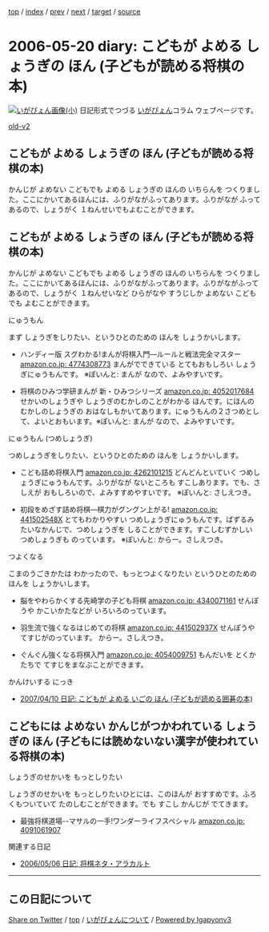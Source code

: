 [top](../index.html) 
 / [index](index.html) 
 / [prev](ig060517.html) 
 / [next](ig060523.html) 
 / [target](https://igapyon.github.io/diary/2006/ig060520.html) 
 / [source](https://github.com/igapyon/diary/blob/master/2006/ig060520.src.md) 

2006-05-20 diary: こどもが よめる しょうぎの ほん (子どもが読める将棋の本)
=====================================================================================================
[![いがぴょん画像(小)](https://igapyon.github.io/diary/images/iga200306s.jpg "いがぴょん")](https://igapyon.github.io/diary/memo/memoigapyon.html) 日記形式でつづる [いがぴょん](https://igapyon.github.io/diary/memo/memoigapyon.html)コラム ウェブページです。

[old-v2](ig060520-orig.html)

## こどもが よめる しょうぎの ほん (子どもが読める将棋の本)

かんじが よめない こどもでも よめる しょうぎの ほんの いちらんを つくりました。ここにかいてあるほんには、ふりがながふってあります。ふりがなが ふってあるので、しょうがく １ねんせいでもよむことができます。


## こどもが よめる しょうぎの ほん (子どもが読める将棋の本)

かんじが よめない こどもでも よめる しょうぎの ほんの いちらんを つくりました。ここにかいてあるほんには、ふりがながふってあります。ふりがながふってあるので、しょうがく １ねんせいなど ひらがなや すうじしか よめない こどもでも よむことができます。

にゅうもん

まず しょうぎをしりたい、というひとのための ほんを しょうかいします。

* ハンディー版 スグわかる!まんが将棋入門―ルールと戦法完全マスター
  [amazon.co.jp: 4774308773](http://www.amazon.co.jp/exec/obidos/ASIN/4774308773/igapyondiary-22)
  まんがでできている とてもおもしろい しょうぎにゅうもんです。
  ※ぽいんと: まんが なので、よみやすいです。
  
* 将棋のひみつ学研まんが 新・ひみつシリーズ
  [amazon.co.jp: 4052017684](http://www.amazon.co.jp/exec/obidos/ASIN/4052017684/igapyondiary-22)
  せかいのしょうぎや しょうぎのむかしのことがわかる ほんです。にほんの むかしのしょうぎの おはなしもかいてあります。にゅうもんの２さつめとして、よいとおもいます。※ぽいんと: まんが なので、よみやすいです。

にゅうもん (つめしょうぎ)

つめしょうぎをしりたい、というひとのための ほんを しょうかいします。

* こども詰め将棋入門
  [amazon.co.jp: 4262101215](http://www.amazon.co.jp/exec/obidos/ASIN/4262101215/igapyondiary-22)
  どんどんといていく つめしょうぎにゅうもんです。ふりがなが ないところも すこしあります。でも、さしえが おもしろいので、よみすすめやすいです。
  ※ぽいんと: さしえつき。
  
* 初段をめざす詰め将棋―棋力がグングン上がる!
  [amazon.co.jp: 441502548X](http://www.amazon.co.jp/exec/obidos/ASIN/441502548X/igapyondiary-22)
  とてもわかりやすい つめしょうぎにゅうもんです。ぱずるみたいなかんじで、つめしょうぎを しることができます。すこしむずかしい つめしょうぎも
  のっています。
  ※ぽいんと: からー。さしえつき。

つよくなる

こまのうごきかたは わかったので、もっとつよくなりたい というひとのための ほんを しょうかいします。

* 脳をやわらかくする先崎学の子ども将棋
  [amazon.co.jp: 4340071161](http://www.amazon.co.jp/exec/obidos/ASIN/4340071161/igapyondiary-22)
  せんぽうや かこいかたなどが いろいろのっています。
  
* 羽生流で強くなるはじめての将棋
  [amazon.co.jp: 441502937X](http://www.amazon.co.jp/exec/obidos/ASIN/441502937X/igapyondiary-22)
  せんぽうや てすじがのっています。
  からー。さしえつき。
  
* ぐんぐん強くなる将棋入門
  [amazon.co.jp: 4054009751](http://www.amazon.co.jp/exec/obidos/ASIN/4054009751/igapyondiary-22)
  もんだいを とくかたちで てすじをまなぶことができます。

かんけいする にっき

* [2007/04/10 日記: こどもが よめる いごの ほん (子どもが読める囲碁の本)](../2007/ig070410.html)

## こどもには よめない かんじがつかわれている しょうぎの ほん (子どもには読めないない漢字が使われている将棋の本)

しょうぎのせかいを もっとしりたい

しょうぎのせかいを もっとしりたいひとには、このほんが おすすめです。ふろくもついていて たのしむことができます。でも すこし かんじが でてきます。

* 最強将棋道場--マサルの一手!ワンダーライフスペシャル
  [amazon.co.jp: 4091061907](http://www.amazon.co.jp/exec/obidos/ASIN/4091061907/igapyondiary-22)

関連する日記

* [2006/05/06 日記: 将棋ネタ・アラカルト](ig060506.html)


----------------------------------------------------------------------------------------------------

## この日記について

[Share on Twitter](https://twitter.com/intent/tweet?hashtags=igapyon%2Cdiary%2C%E3%81%84%E3%81%8C%E3%81%B4%E3%82%87%E3%82%93&text=%E3%81%93%E3%81%A9%E3%82%82%E3%81%8C+%E3%82%88%E3%82%81%E3%82%8B+%E3%81%97%E3%82%87%E3%81%86%E3%81%8E%E3%81%AE+%E3%81%BB%E3%82%93+%28%E5%AD%90%E3%81%A9%E3%82%82%E3%81%8C%E8%AA%AD%E3%82%81%E3%82%8B%E5%B0%86%E6%A3%8B%E3%81%AE%E6%9C%AC%29&url=https%3A%2F%2Figapyon.github.io%2Fdiary%2F2006%2Fig060520.html) / [top](../index.html) / [いがぴょんについて](https://igapyon.github.io/diary/memo/memoigapyon.html) / [Powered by Igapyonv3](https://github.com/igapyon/igapyonv3)
